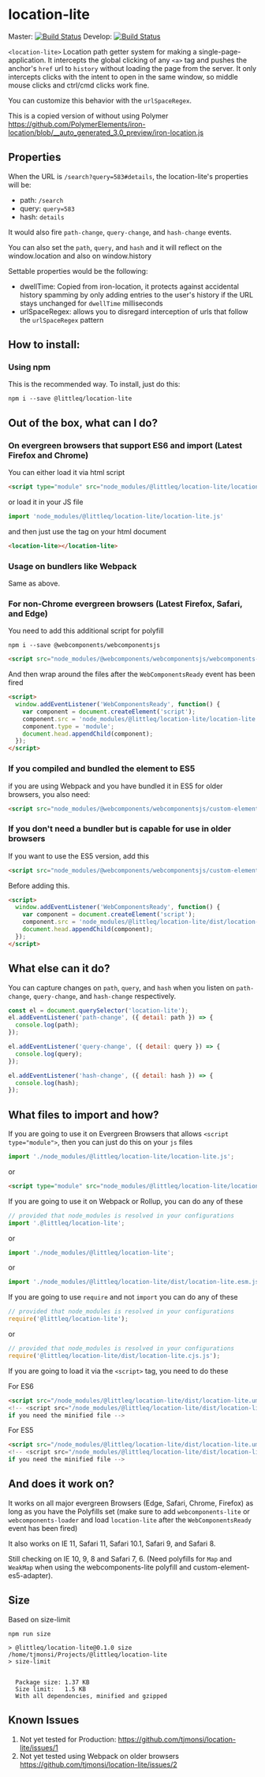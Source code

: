 # location-lite
Master: [![Build Status](https://travis-ci.org/tjmonsi/location-lite.svg?branch=master)](https://travis-ci.org/tjmonsi/location-lite)
Develop: [![Build Status](https://travis-ci.org/tjmonsi/location-lite.svg?branch=develop)](https://travis-ci.org/tjmonsi/location-lite)

`<location-lite>` Location path getter system for making a single-page-application.
It intercepts the global clicking of any `<a>` tag and pushes the anchor's `href` url to `history`
without loading the page from the server. It only intercepts clicks with the intent to
open in the same window, so middle mouse clicks and ctrl/cmd clicks work fine.

You can customize this behavior with the `urlSpaceRegex`.

This is a copied version of without using Polymer https://github.com/PolymerElements/iron-location/blob/__auto_generated_3.0_preview/iron-location.js


## Properties

When the URL is `/search?query=583#details`, the location-lite's properties will be:

- path: `/search`
- query: `query=583`
- hash: `details`

It would also fire `path-change`, `query-change`, and `hash-change` events.

You can also set the `path`, `query`, and `hash` and it will reflect on the window.location and also on window.history

Settable properties would be the following:

- dwellTime: Copied from iron-location, it protects against accidental history spamming by only adding entries to the user's history if the URL stays unchanged for `dwellTime` milliseconds
- urlSpaceRegex: allows you to disregard interception of urls that follow the `urlSpaceRegex` pattern


## How to install:

### Using npm
This is the recommended way. To install, just do this:
```
npm i --save @littleq/location-lite
```

## Out of the box, what can I do?

### On evergreen browsers that support ES6 and import (Latest Firefox and Chrome)

You can either load it via html script

```html
<script type="module" src="node_modules/@littleq/location-lite/location-lite.js">
```

or load it in your JS file

```js
import 'node_modules/@littleq/location-lite/location-lite.js'
```

and then just use the tag on your html document

```html
<location-lite></location-lite>
```

### Usage on bundlers like Webpack

Same as above.

### For non-Chrome evergreen browsers (Latest Firefox, Safari, and Edge)

You need to add this additional script for polyfill

```
npm i --save @webcomponents/webcomponentsjs
```

```html
<script src="node_modules/@webcomponents/webcomponentsjs/webcomponents-loader.js">
```

And then wrap around the files after the `WebComponentsReady` event has been fired

```html
<script>
  window.addEventListener('WebComponentsReady', function() {
    var component = document.createElement('script');
    component.src = 'node_modules/@littleq/location-lite/location-lite.js';
    component.type = 'module';
    document.head.appendChild(component);
  });
</script>
```


### If you compiled and bundled the element to ES5

if you are using Webpack and you have bundled it in ES5 for older browsers, you also need:

```html
<script src="node_modules/@webcomponents/webcomponentsjs/custom-elements-es5-adapter.js">
```


### If you don't need a bundler but is capable for use in older browsers

If you want to use the ES5 version, add this

```html
<script src="node_modules/@webcomponents/webcomponentsjs/custom-elements-es5-adapter.js">
```

Before adding this.

```html
<script>
  window.addEventListener('WebComponentsReady', function() {
    var component = document.createElement('script');
    component.src = 'node_modules/@littleq/location-lite/dist/location-lite.umd.es5.js';
    document.head.appendChild(component);
  });
</script>
```

## What else can it do?

You can capture changes on `path`, `query`, and `hash` when you listen on `path-change`, `query-change`, and `hash-change` respectively.

```js
const el = document.querySelector('location-lite');
el.addEventListener('path-change', ({ detail: path }) => {
  console.log(path);
});

el.addEventListener('query-change', ({ detail: query }) => {
  console.log(query);
});

el.addEventListener('hash-change', ({ detail: hash }) => {
  console.log(hash);
});
```

## What files to import and how?

If you are going to use it on Evergreen Browsers that allows `<script type="module">`,
then you can just do this on your `js` files

```js
import './node_modules/@littleq/location-lite/location-lite.js';
```

or

```html
<script type="module" src="node_modules/@littleq/location-lite/location-lite.js">
```

If you are going to use it on Webpack or Rollup, you can do any of these

```js
// provided that node_modules is resolved in your configurations
import '.@littleq/location-lite';
```

or

```js
import './node_modules/@littleq/location-lite';
```

or

```js
import './node_modules/@littleq/location-lite/dist/location-lite.esm.js';
```

If you are going to use `require` and not `import` you can do any of these

```js
// provided that node_modules is resolved in your configurations
require('@littleq/location-lite');
```

or

```js
// provided that node_modules is resolved in your configurations
require('@littleq/location-lite/dist/location-lite.cjs.js');
```

If you are going to load it via the `<script>` tag, you need to do these

For ES6

```html
<script src="/node_modules/@littleq/location-lite/dist/location-lite.umd.js">
<!-- <script src="/node_modules/@littleq/location-lite/dist/location-lite.umd.min.js">
if you need the minified file -->
```

For ES5

```html
<script src="/node_modules/@littleq/location-lite/dist/location-lite.umd.es5.js">
<!-- <script src="/node_modules/@littleq/location-lite/dist/location-lite.umd.es5.min.js">
if you need the minified file -->
```


## And does it work on?

It works on all major evergreen Browsers (Edge, Safari, Chrome, Firefox) as long as you have the Polyfills
set (make sure to add `webcomponents-lite` or `webcomponents-loader` and load `location-lite` after the
`WebComponentsReady` event has been fired)

It also works on IE 11, Safari 11, Safari 10.1, Safari 9, and Safari 8.

Still checking on IE 10, 9, 8 and Safari 7, 6. (Need polyfills for `Map` and `WeakMap` when using the webcomponents-lite polyfill and custom-element-es5-adapter).


## Size

Based on size-limit

```
npm run size

> @littleq/location-lite@0.1.0 size /home/tjmonsi/Projects/@littleq/location-lite
> size-limit


  Package size: 1.37 KB
  Size limit:   1.5 KB
  With all dependencies, minified and gzipped
```

## Known Issues

1. Not yet tested for Production: https://github.com/tjmonsi/location-lite/issues/1
2. Not yet tested using Webpack on older browsers https://github.com/tjmonsi/location-lite/issues/2